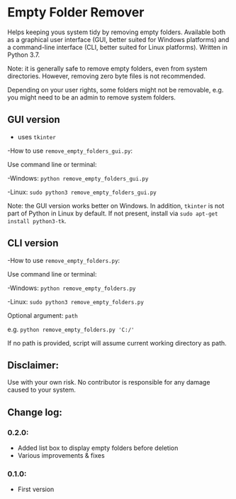 # Empty Folder Remover

Helps keeping yous system tidy by removing empty folders. Available both as a graphical user interface (GUI, better suited for Windows platforms) and a command-line interface (CLI, better suited for Linux platforms). Written in Python 3.7.

Note: it is generally safe to remove empty folders, even from system directories. However, removing zero byte files is not recommended.

Depending on your user rights, some folders might not be removable, e.g. you might need to be an admin to remove system folders.

## GUI version
- uses `tkinter`

-How to use `remove_empty_folders_gui.py`:

Use command line or terminal:

-Windows: `python remove_empty_folders_gui.py`

-Linux: `sudo python3 remove_empty_folders_gui.py`

Note: the GUI version works better on Windows. In addition, `tkinter` is not part of Python in Linux by default. If not present, install via `sudo apt-get install python3-tk`.

## CLI version

-How to use `remove_empty_folders.py`:

Use command line or terminal:

-Windows: `python remove_empty_folders.py`

-Linux: `sudo python3 remove_empty_folders.py`

Optional argument: `path`

e.g. `python remove_empty_folders.py 'C:/'`

If no path is provided, script will assume current working directory as path.


## Disclaimer:

Use with your own risk. No contributor is responsible for any damage caused to your system.


## Change log:
### 0.2.0:
- Added list box to display empty folders before deletion
- Various improvements & fixes

### 0.1.0:
- First version
